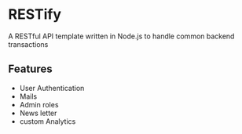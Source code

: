# RESTify

A RESTful API template written in Node.js to handle common backend transactions

## Features

- User Authentication
- Mails
- Admin roles
- News letter
- custom Analytics

